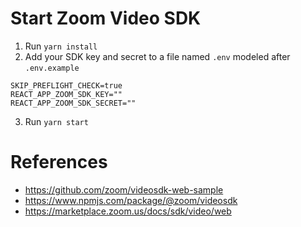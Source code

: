 # Start Zoom Video SDK

1. Run `yarn install`
2. Add your SDK key and secret to a file named `.env` modeled after `.env.example`

```.env
SKIP_PREFLIGHT_CHECK=true
REACT_APP_ZOOM_SDK_KEY=""
REACT_APP_ZOOM_SDK_SECRET=""
```

3. Run `yarn start`

# References

- https://github.com/zoom/videosdk-web-sample
- https://www.npmjs.com/package/@zoom/videosdk
- https://marketplace.zoom.us/docs/sdk/video/web
